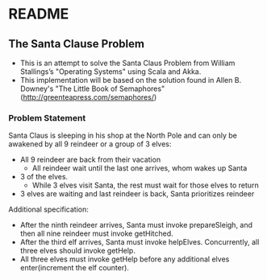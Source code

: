 # README #

## The Santa Clause Problem ##

* This is an attempt to solve the Santa Claus Problem from William Stallings’s "Operating Systems" using Scala and Akka.
* This implementation will be based on the solution found in Allen B. Downey's "The Little Book of Semaphores" (http://greenteapress.com/semaphores/)

### Problem Statement ###

Santa Claus is sleeping in his shop at the North Pole and can only be awakened by all 9 reindeer or a group of 3 elves:
* All 9 reindeer are back from their vacation
	* All reindeer wait until the last one arrives, whom wakes up Santa
* 3 of the elves. 
	* While 3 elves visit Santa, the rest must wait for those elves to return
* 3 elves are waiting and last reindeer is back, Santa prioritizes reindeer

Additional specification:
* After the ninth reindeer arrives, Santa must invoke prepareSleigh, and then all nine reindeer must invoke getHitched.
* After the third elf arrives, Santa must invoke helpElves. Concurrently, all three elves should invoke getHelp.
* All three elves must invoke getHelp before any additional elves enter(increment the elf counter).
